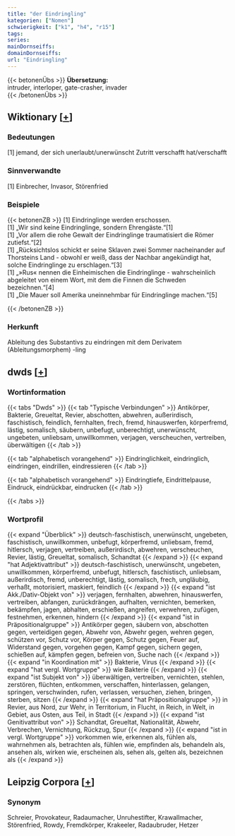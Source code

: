 ```yaml
---
title: "der Eindringling"
kategorien: ["Nomen"]
schwierigkeit: ["k1", "h4", "r15"]
tags:
series:
mainDornseiffs:
domainDornseiffs:
url: "Eindringling"
---
```


{{< betonenÜbs >}}
**Übersetzung:**  
intruder, interloper, gate-crasher, invader  
{{< /betonenÜbs >}}

## Wiktionary [[+](https://de.wiktionary.org/wiki/Eindringling)]

### Bedeutungen
[1] jemand, der sich unerlaubt/unerwünscht Zutritt verschafft hat/verschafft  

### Sinnverwandte
[1] Einbrecher, Invasor, Störenfried  

### Beispiele
{{< betonenZB >}}
[1] Eindringlinge werden erschossen.  
[1] „Wir sind keine Eindringlinge, sondern Ehrengäste.“[1]  
[1] „Vor allem die rohe Gewalt der Eindringlinge traumatisiert die Römer zutiefst.“[2]  
[1] „Rücksichtslos schickt er seine Sklaven zwei Sommer nacheinander auf Thorsteins Land - obwohl er weiß, dass der Nachbar angekündigt hat, solche Eindringlinge zu erschlagen.“[3]  
[1] „»Rus« nennen die Einheimischen die Eindringlinge - wahrscheinlich abgeleitet von einem Wort, mit dem die Finnen die Schweden bezeichnen.“[4]  
[1] „Die Mauer soll Amerika uneinnehmbar für Eindringlinge machen.“[5]  

{{< /betonenZB >}}
### Herkunft
Ableitung des Substantivs zu eindringen mit dem Derivatem (Ableitungsmorphem) -ling  



## dwds [[+](https://www.dwds.de/wb/Eindringling)]

### Wortinformation
{{< tabs "Dwds" >}}
{{< tab "Typische Verbindungen" >}}
Antikörper, Bakterie, Greueltat, Revier, abschotten, abwehren, außerirdisch, faschistisch, feindlich, fernhalten, frech, fremd, hinauswerfen, körperfremd, lästig, somalisch, säubern, unbefugt, unberechtigt, unerwünscht, ungebeten, unliebsam, unwillkommen, verjagen, verscheuchen, vertreiben, überwältigen
{{< /tab >}}

{{< tab "alphabetisch vorangehend" >}}
Eindringlichkeit, eindringlich, eindringen, eindrillen, eindressieren
{{< /tab >}}

{{< tab "alphabetisch vorangehend" >}}
Eindringtiefe, Eindrittelpause, Eindruck, eindrückbar, eindrucken
{{< /tab >}}

{{< /tabs >}}

### Wortprofil
{{< expand "Überblick" >}} deutsch-faschistisch, unerwünscht, ungebeten, faschistisch, unwillkommen, unbefugt, körperfremd, unliebsam, fremd, hitlersch, verjagen, vertreiben, außerirdisch, abwehren, verscheuchen, Revier, lästig, Greueltat, somalisch, Schandtat {{< /expand >}}
{{< expand "hat Adjektivattribut" >}} deutsch-faschistisch, unerwünscht, ungebeten, unwillkommen, körperfremd, unbefugt, hitlersch, faschistisch, unliebsam, außerirdisch, fremd, unberechtigt, lästig, somalisch, frech, ungläubig, verhaßt, motorisiert, maskiert, feindlich {{< /expand >}}
{{< expand "ist Akk./Dativ-Objekt von" >}} verjagen, fernhalten, abwehren, hinauswerfen, vertreiben, abfangen, zurückdrängen, aufhalten, vernichten, bemerken, bekämpfen, jagen, abhalten, erschießen, angreifen, verwehren, zufügen, festnehmen, erkennen, hindern {{< /expand >}}
{{< expand "ist in Präpositionalgruppe" >}} Antikörper gegen, säubern von, abschotten gegen, verteidigen gegen, Abwehr von, Abwehr gegen, wehren gegen, schützen vor, Schutz vor, Körper gegen, Schutz gegen, Feuer auf, Widerstand gegen, vorgehen gegen, Kampf gegen, sichern gegen, schießen auf, kämpfen gegen, befreien von, Suche nach {{< /expand >}}
{{< expand "in Koordination mit" >}} Bakterie, Virus {{< /expand >}}
{{< expand "hat vergl. Wortgruppe" >}} wie Bakterie {{< /expand >}}
{{< expand "ist Subjekt von" >}} überwältigen, vertreiben, vernichten, stehlen, zerstören, flüchten, entkommen, verschaffen, hinterlassen, gelangen, springen, verschwinden, rufen, verlassen, versuchen, ziehen, bringen, sterben, sitzen {{< /expand >}}
{{< expand "hat Präpositionalgruppe" >}} in Revier, aus Nord, zur Wehr, in Territorium, in Flucht, in Reich, in Welt, in Gebiet, aus Osten, aus Teil, in Stadt {{< /expand >}}
{{< expand "ist Genitivattribut von" >}} Schandtat, Greueltat, Nationalität, Abwehr, Verbrechen, Vernichtung, Rückzug, Spur {{< /expand >}}
{{< expand "ist in vergl. Wortgruppe" >}} vorkommen wie, erkennen als, fühlen als, wahrnehmen als, betrachten als, fühlen wie, empfinden als, behandeln als, ansehen als, wirken wie, erscheinen als, sehen als, gelten als, bezeichnen als {{< /expand >}}

## Leipzig Corpora [[+](https://corpora.uni-leipzig.de/en/res?word=Eindringling&corpusId=deu_newscrawl-public_2018)]


### Synonym
Schreier, Provokateur, Radaumacher, Unruhestifter, Krawallmacher, Störenfried, Rowdy, Fremdkörper, Krakeeler, Radaubruder, Hetzer

